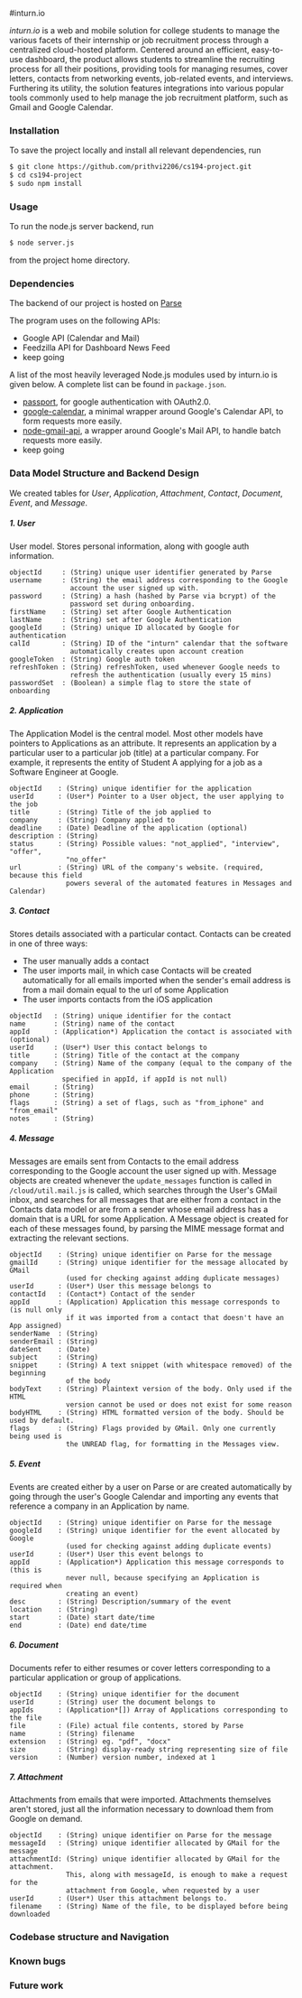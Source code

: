 #inturn.io

*inturn.io* is a web and mobile solution for college students to manage the various facets of their internship or job recruitment process through a centralized cloud-hosted platform. Centered around an efficient, easy-to-use dashboard, the product allows students to streamline the recruiting process for all their positions, providing tools for managing resumes, cover letters, contacts from networking events, job-related events, and interviews. Furthering its utility, the solution features integrations into various popular tools commonly used to help manage the job recruitment platform, such as Gmail and Google Calendar. 

### Installation
To save the project locally and install all relevant dependencies, run 
``` sh
$ git clone https://github.com/prithvi2206/cs194-project.git
$ cd cs194-project
$ sudo npm install
```

### Usage
To run the node.js server backend, run 
``` sh
$ node server.js
```
from the project home directory.

### Dependencies
The backend of our project is hosted on [Parse] 

<!---
Include some shit about those struggz we faced with using Parse for the backened with having additional node modules. 
-->

The program uses on the following APIs:
  - Google API (Calendar and Mail)
  - Feedzilla API for Dashboard News Feed
  - keep going

A list of the most heavily leveraged Node.js modules used by inturn.io is given below. A complete list can be found in `package.json`.
  - [passport], for google authentication with OAuth2.0.
  - [google-calendar], a minimal wrapper around Google's Calendar API, to form requests more easily.
  - [node-gmail-api], a wrapper around Google's Mail API, to handle batch requests more easily. 
  - keep going

### Data Model Structure and Backend Design

We created tables for *User*, *Application*, *Attachment*, *Contact*, *Document*, *Event*, and *Message*.

##### 1. User
User model. Stores personal information, along with google auth information.
```
objectId     : (String) unique user identifier generated by Parse
username     : (String) the email address corresponding to the Google 
               account the user signed up with.
password     : (String) a hash (hashed by Parse via bcrypt) of the 
               password set during onboarding.
firstName    : (String) set after Google Authentication
lastName     : (String) set after Google Authentication
googleId     : (String) unique ID allocated by Google for authentication
calId        : (String) ID of the "inturn" calendar that the software
               automatically creates upon account creation
googleToken  : (String) Google auth token
refreshToken : (String) refreshToken, used whenever Google needs to 
               refresh the authentication (usually every 15 mins)
passwordSet  : (Boolean) a simple flag to store the state of onboarding
```

##### 2. Application
The Application Model is the central model. Most other models have pointers to Applications as an attribute. It represents an application by a particular user to a particular job (title) at a particular company. For example, it represents the entity of Student A applying for a job as a Software Engineer at Google. 

```
objectId    : (String) unique identifier for the application 
userId      : (User*) Pointer to a User object, the user applying to the job
title       : (String) Title of the job applied to
company     : (String) Company applied to
deadline    : (Date) Deadline of the application (optional)
description : (String)
status      : (String) Possible values: "not_applied", "interview", "offer", 
              "no_offer"
url         : (String) URL of the company's website. (required, because this field
              powers several of the automated features in Messages and Calendar)
```
##### 3. Contact
Stores details associated with a particular contact. Contacts can be created in one of three ways:
  - The user manually adds a contact
  - The user imports mail, in which case Contacts will be created automatically for all emails imported when the sender's email address is from a mail domain equal to the url of some Application
  - The user imports contacts from the iOS application
  
```
objectId   : (String) unique identifier for the contact
name       : (String) name of the contact
appId      : (Application*) Application the contact is associated with (optional)
userId     : (User*) User this contact belongs to
title      : (String) Title of the contact at the company
company    : (String) Name of the company (equal to the company of the Application
             specified in appId, if appId is not null)
email      : (String)
phone      : (String)
flags      : (String) a set of flags, such as "from_iphone" and "from_email"
notes      : (String)
```
##### 4. Message
Messages are emails sent from Contacts to the email address corresponding to the Google account the user signed up with. Message objects are created whenever the `update_messages` function is called in `/cloud/util.mail.js` is called, which searches through the User's GMail inbox, and searches for all messages that are either from a contact in the Contacts data model or are from a sender whose email address has a domain that is a URL for some Application. A Message object is created for each of these messages found, by parsing the MIME message format and extracting the relevant sections.
```
objectId    : (String) unique identifier on Parse for the message
gmailId     : (String) unique identifier for the message allocated by GMail 
              (used for checking against adding duplicate messages)
userId      : (User*) User this message belongs to
contactId   : (Contact*) Contact of the sender
appId       : (Application) Application this message corresponds to (is null only 
              if it was imported from a contact that doesn't have an App assigned)
senderName  : (String)
senderEmail : (String)
dateSent    : (Date)
subject     : (String)
snippet     : (String) A text snippet (with whitespace removed) of the beginning 
              of the body
bodyText    : (String) Plaintext version of the body. Only used if the HTML 
              version cannot be used or does not exist for some reason 
bodyHTML    : (String) HTML formatted version of the body. Should be used by default.
flags       : (String) Flags provided by GMail. Only one currently being used is 
              the UNREAD flag, for formatting in the Messages view.
```
##### 5. Event
Events are created either by a user on Parse or are created automatically by going through the user's Google Calendar and importing any events that reference a company in an Application by name. 
```
objectId    : (String) unique identifier on Parse for the message
googleId    : (String) unique identifier for the event allocated by Google 
              (used for checking against adding duplicate events)
userId      : (User*) User this event belongs to
appId       : (Application*) Application this message corresponds to (this is 
              never null, because specifying an Application is required when 
              creating an event)
desc        : (String) Description/summary of the event
location    : (String)
start       : (Date) start date/time
end         : (Date) end date/time
```
##### 6. Document
Documents refer to either resumes or cover letters corresponding to a particular application or group of applications.
```
objectId    : (String) unique identifier for the document
userId      : (String) user the document belongs to
appIds      : (Application*[]) Array of Applications corresponding to the file
file        : (File) actual file contents, stored by Parse
name        : (String) filename
extension   : (String) eg. "pdf", "docx"
size        : (String) display-ready string representing size of file 
version     : (Number) version number, indexed at 1
```
##### 7. Attachment
Attachments from emails that were imported. Attachments themselves aren't stored, just all the information necessary to download them from Google on demand.
```
objectId    : (String) unique identifier on Parse for the message
messageId   : (String) unique identifier allocated by GMail for the message
attachmentId: (String) unique identifier allocated by GMail for the attachment. 
              This, along with messageId, is enough to make a request for the 
              attachment from Google, when requested by a user
userId      : (User*) User this attachment belongs to.
filename    : (String) Name of the file, to be displayed before being downloaded
```
### Codebase structure and Navigation

### Known bugs

### Future work





[passport]:https://github.com/jaredhanson/passport-google-oauth
[google-calendar]:https://github.com/wanasit/google-calendar
[node-gmail-api]:https://github.com/SpiderStrategies/node-gmail-api
[Parse]:https://parse.com/